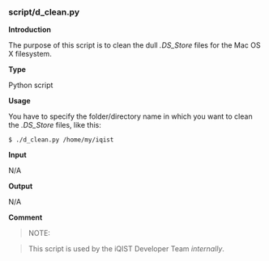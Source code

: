 ### script/d_clean.py

**Introduction**

The purpose of this script is to clean the dull *.DS\_Store* files for the Mac OS X filesystem.

**Type**

Python script

**Usage**

You have to specify the folder/directory name in which you want to clean the *.DS\_Store* files, like this:

```
$ ./d_clean.py /home/my/iqist
```

**Input**

N/A

**Output**

N/A

**Comment**

> NOTE:

> This script is used by the iQIST Developer Team *internally*.
